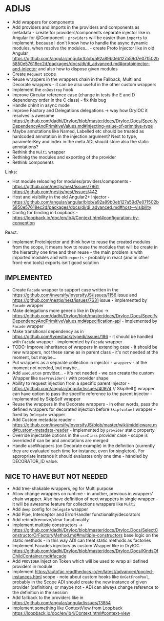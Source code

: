 # ADIJS

- Add wrappers for components
- Add providers and imports in the providers and components as metadata - create for providers/components separate injector like in Angular for @Component - `providers` will be easier than `imports` to implement, because I don't know how to handle the async dynamic modules, when resolve the modules... - create Proto Injector like in old Angular https://github.com/angular/angular/blob/a92a89b0eb127a59d7e071502b5850e57618ec2d/packages/docs/di/di_advanced.md#protoinjector-and-injector and also how to dispose given modules
- Create `Request` scope
- Reuse wrappers in the wrappers chain in the Fallback, Multi and Decorate wrappers - it can be also useful in the other custom wrappers
- Implement the `onDestroy` hook
- Improve Circular reference case (change in tests the E and D dependency order in the C class) - fix this bug
- Handle onInit in async mode
- Improve Factory and Delegations delegations -> way how DryIOC it resolves is awesome https://github.com/dadhi/DryIoc/blob/master/docs/DryIoc.Docs/SpecifyDependencyAndPrimitiveValues.md#injecting-value-of-primitive-type
- Maybe annotations like Named, Labelled etc should be treated as hardcoded annotation in the injection argument? Next to type, parameterKey and index in the meta ADI should store also the static annotations?
- Rethink the `Multi` wrapper
- Rethinkg the modules and exporting of the provider
- Rethink components

Links:
- Hot module reloading for modules/providers/components - https://github.com/nestjs/nest/issues/7961, https://github.com/nestjs/nest/issues/442
- Host and visibility in the old Angular2+ Injector - https://github.com/angular/angular/blob/a92a89b0eb127a59d7e071502b5850e57618ec2d/packages/docs/di/di_advanced.md#host--visibility
- Config for binding in Loopback - https://loopback.io/doc/en/lb4/Context.html#configuration-by-convention

React:
- Implement ProtoInjector and think how to reuse the created modules from the scope, it means how to reuse the modules that will be create in the hierarchy one time and then reuse - the main problem is with imported modules and with `exports` - probably in react (and in other front-end tools) exports isn't good solution

## IMPLEMENTED

- Create `Facade` wrapper to support case written in the https://github.com/inversify/InversifyJS/issues/1156 issue and https://github.com/nestjs/nest/issues/7631 issue - implemented by `Facade` wrapper
- Make delegations more generic like in DryIoc -> https://github.com/dadhi/DryIoc/blob/master/docs/DryIoc.Docs/SpecifyDependencyAndPrimitiveValues.md#specification-api - implemented by `Facade` wrapper
- Make transitional dependency as in https://github.com/typestack/typedi/issues/186 - it should be handled with `Facade` wrapper - implemented by `Facade` wrapper
- TODO: Improve inheritance of wrappers in extending case - it should be new wrappers, not these same as in parent class - it's not needed at the moment, but maybe...
- Put wrappers as a separate collection in injector - `wrappers` - at the moment not needed, but maybe...
- Add `useCustom` provider... - it's not needed - we can create the custom Wrapper like `UseProvider()` with provider shape
- Ability to request injection from a specific parent injector - https://github.com/angular/angular/issues/40974 // SkipSelf() wrapper can have option to pass the specific reference to the parent injector - implemented by SkipSelf wrapper
- Reuse the wrappers in the Decorate wrappers - in other words, pass the defined wrappers for decorated injection before `Skip(value)` wrapper - fixed by `Delegate` wrapper
- Add Custom metadata reader - https://github.com/inversify/InversifyJS/blob/master/wiki/middleware.md#custom-metadata-reader - implemented by `provider` static property
- Override injectable options in the `useClass` provider case - scope is overrided if can be and annotations are merged
- Handle useWrappers (on Decorate example) in the definition (currently they are evaluated each time for instance, even for singleton). For appropriate instance it should evaluates only one time - handled by DECORATOR_ID value.

## NICE TO HAVE BUT NOT NEEDED

- Add tree-shakable wrappers, eg for Multi purpose
- Allow change wrappers on runtime - in another, previous in wrappers' chain wrapper. Also have definition of next wrappers in single wrapper - it will be awesome feature for collections wrappers like `Multi`
- Add `deep` config for `Delegate` wrapper
- Add Pipe, Interceptor and ErrorHandler functionality/decorators
- Add rebind/remove/clear functionality
- Implement multiple constructors -> https://github.com/dadhi/DryIoc/blob/master/docs/DryIoc.Docs/SelectConstructorOrFactoryMethod.md#multiple-constructors base logic on the static methods - in this way ADI can treat static methods as factories
- Implement Facades injectors as custom Wrapper like in DryIOC - https://github.com/dadhi/DryIoc/blob/master/docs/DryIoc.Docs/KindsOfChildContainer.md#facade
- Add `PROVIDER` Injection Token which will be used to wrap all defined providers in module
- Implement https://autofac.readthedocs.io/en/latest/advanced/pooled-instances.html scope - note about custom hooks like `OnGetFromPool`, probably in the Scope ADI should create the new instance of given provider (definition), or maybe not - ADI can always change reference to the definition in the session
- Add fallback to the providers like in https://github.com/angular/angular/issues/13854
- Implement something like ContextView from Loopback https://loopback.io/doc/en/lb4/Context.html#context-view
